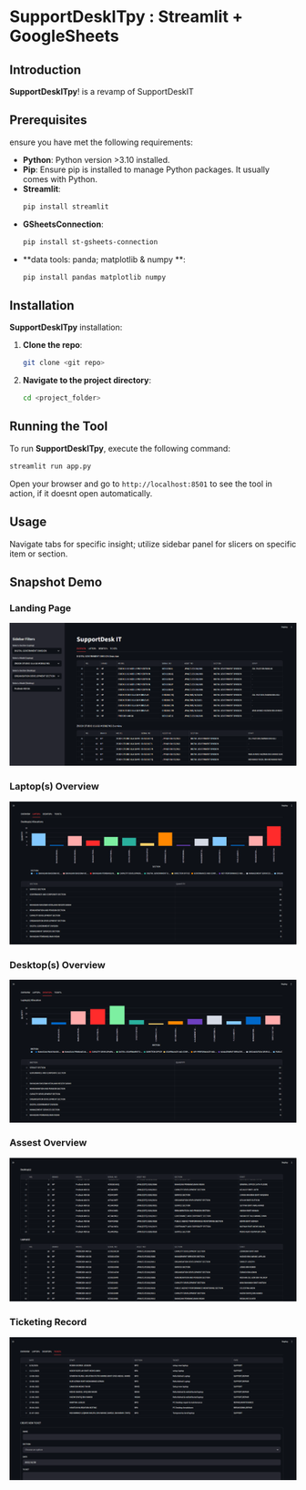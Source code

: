 #  SupportDeskITpy : Streamlit + GoogleSheets 

## Introduction

**SupportDeskITpy**! is a revamp of SupportDeskIT 

## Prerequisites

ensure you have met the following requirements:

- **Python**:  Python version >3.10 installed. 
- **Pip**: Ensure pip is installed to manage Python packages. It usually comes with Python.
- **Streamlit**:
    ```bash
    pip install streamlit
    ```
- **GSheetsConnection**:
    ```bash
    pip install st-gsheets-connection
    ```
- **data tools: panda; matplotlib & numpy **:
    ```bash
    pip install pandas matplotlib numpy 
    ```


## Installation

**SupportDeskITpy** installation:

1. **Clone the repo**:

    ```bash
    git clone <git repo>
    ```

2. **Navigate to the project directory**:

    ```bash
    cd <project_folder>
    ```
    
## Running the Tool

To run **SupportDeskITpy**, execute the following command:

```bash
streamlit run app.py
```

Open your browser and go to `http://localhost:8501` to see the tool in action, if it doesnt open automatically.

## Usage

Navigate tabs for specific insight; utilize sidebar panel for slicers on specific item or section.


## Snapshot Demo
### Landing Page
<img src="https://github.com/zF-9/SDKIT_/blob/f5adca5c6728f34d6f17cfa0147e8ed8ea8d6b98/images/home_overview.png"> 

### Laptop(s) Overview
<img src="https://github.com/zF-9/SDKIT_/blob/f5adca5c6728f34d6f17cfa0147e8ed8ea8d6b98/images/laptop_overview.png">

### Desktop(s) Overview
<img src="https://github.com/zF-9/SDKIT_/blob/f5adca5c6728f34d6f17cfa0147e8ed8ea8d6b98/images/desktop_overview.png">

### Assest Overview
<img src="https://github.com/zF-9/SDKIT_/blob/f5adca5c6728f34d6f17cfa0147e8ed8ea8d6b98/images/asset_overview.png">

### Ticketing Record
<img src="https://github.com/zF-9/SDKIT_/blob/f5adca5c6728f34d6f17cfa0147e8ed8ea8d6b98/images/tickets_overview.png">
